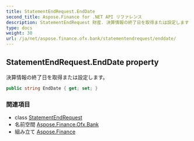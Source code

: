 ```yaml
---
title: StatementEndRequest.EndDate
second_title: Aspose.Finance for .NET API リファレンス
description: StatementEndRequest 財産. 決算情報の終了日を取得または設定します
type: docs
weight: 30
url: /ja/net/aspose.finance.ofx.bank/statementendrequest/enddate/
---
```

## StatementEndRequest.EndDate property

決算情報の終了日を取得または設定します。

```csharp
public string EndDate { get; set; }
```

### 関連項目

* class [StatementEndRequest](../)
* 名前空間 [Aspose.Finance.Ofx.Bank](../../statementendrequest/)
* 組み立て [Aspose.Finance](../../../)


